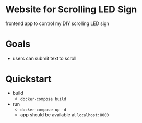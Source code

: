 # Website for Scrolling LED Sign
frontend app to control my DIY scrolling LED sign

# Goals
* users can submit text to scroll

# Quickstart
* build
    * `docker-compose build`
* run
    * `docker-compose up -d`
    * app should be available at `localhost:8000`